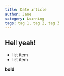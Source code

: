 ```yaml
---
title: Date article
author: Jane
category: Learning
tags: tag 1, tag 2, tag 3
---
```


## Hell yeah!
<!--more-->

* list item
* list item


**bold**

